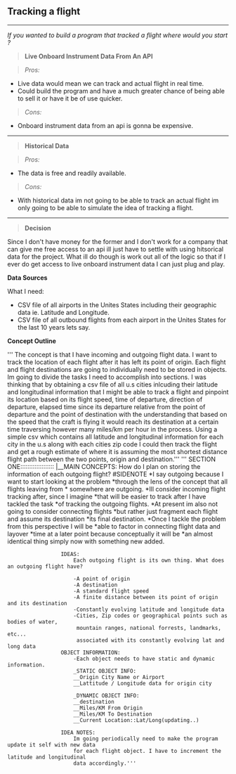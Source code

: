 ## Tracking a flight

---------------------


*If you wanted to build a program that tracked a flight where would you start ?*

> **Live Onboard Instrument Data From An API**

> *Pros:*

- Live data would mean we can track and actual flight in real time.
- Could build the program and have a much greater chance of being able to sell it or have it be of use quicker.

> *Cons:*

- Onboard instrument data from an api is gonna be expensive.

---------------------

> **Historical Data**

> *Pros:*

- The data is free and readily available.

> *Cons:*

- With historical data im not going to be able to track an actual flight im only going to be able to simulate the idea of tracking a flight.

---------------------------

> **Decision**

Since I don't have money for the former and I don't work for a company that can give me free access to an api ill just have to settle with using hitsorical data for the project.
What ill do though is work out all of the logic so that if I ever do get access to live onboard instrument data I can just plug and play.

**Data Sources**

What I need:

- CSV file of all airports in the Unites States including their geographic data ie. Latitude and Longitude.
- CSV file of all outbound flights from each airport in the Unites States for the last 10 years lets say.


**Concept Outline**



'''  The concept is that I have incoming and outgoing flight data. I want to track the location of each flight after it has left its
point of origin. Each flight and flight destinations are going to individually need to be stored in objects.
Im going to divide the tasks I need to accomplish into sections. I was thinking that by obtaining a csv file of all u.s cities inlcuding
their latitude and longitudinal information that I might be able to track a flight and pinpoint its location based on
its flight speed, time of departure, direction of departure, elapsed time since its departure relative from the point of departure
and the point of destination with the understanding that based on the speed that the craft is flying it would reach its destination
at a certain time traversing however many miles/km per hour in the process. Using a simple csv which contains all latitude and longitudinal
information for each city in the u.s along with each cities zip code I could then track the flight and get a rough estimate of where it is
assuming the most shortest distance flight path between the two points, origin and destination.'''
'''  SECTION ONE:::::::::::::::::::
         |__MAIN CONCEPTS:
                     How do I plan on storing the information of each outgoing flight?
                     #SIDENOTE
                         *I say outgoing because I want to start looking at the problem
                         *through the lens of the concept that all flights leaving from
                         * somewhere are outgoing.
                         *Ill consider incoming flight tracking after, since I imagine
                         *that will be easier to track after I have tackled the task
                         *of tracking the outgoing flights.
                         *At present im also not going to consider connecting flights
                         *but rather just fragment each flight and assume its destination
                         *its final destination.
                         *Once I tackle the problem from this perspective I will be
                         *able to factor in connecting flight data and layover
                         *time at a later point because conceptually it will be
                         *an almost identical thing simply now with something new added.

                     IDEAS:
                         Each outgoing flight is its own thing. What does an outgoing flight have?

                         -A point of origin
                         -A destination
                         -A standard flight speed
                         -A finite distance between its point of origin and its destination
                         -Constantly evolving latitude and longitude data
                         -Cities, Zip codes or geographical points such as bodies of water, 
                          mountain ranges, national forrests, landmarks, etc...
                          associated with its constantly evolving lat and long data
                     OBJECT INFORMATION:
                         -Each object needs to have static and dynamic information.
                         _STATIC OBJECT INFO:
                         __Origin City Name or Airport
                         __Lattitude / Longitude data for origin city

                         _DYNAMIC OBJECT INFO:
                         __destination
                         __Miles/KM From Origin
                         __Miles/KM To Destination
                         __Current Location::Lat/Long(updating..)

                     IDEA NOTES:
                         Im going periodically need to make the program update it self with new data
                         for each flight object. I have to increment the latitude and longitudinal
                         data accordingly.'''
